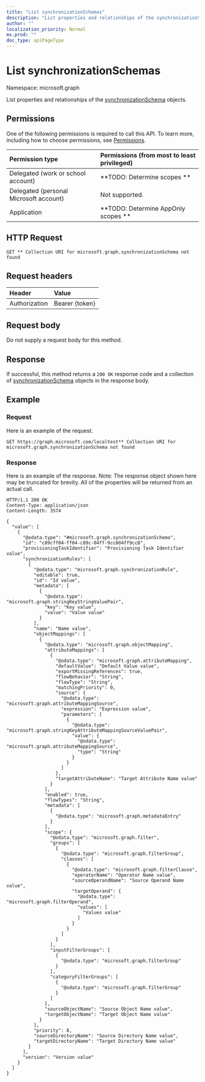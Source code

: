 ```yaml
---
title: "List synchronizationSchemas"
description: "List properties and relationships of the synchronizationSchema objects."
author: ""
localization_priority: Normal
ms.prod: ""
doc_type: apiPageType
---
```


# List synchronizationSchemas

Namespace: microsoft.graph

List properties and relationships of the [synchronizationSchema](../resources/synchronizationschema.md) objects.

## Permissions
One of the following permissions is required to call this API. To learn more, including how to choose permissions, see [Permissions](/concepts/permissions-reference.md).

|Permission type|Permissions (from most to least privileged)|
|:---|:---|
|Delegated (work or school account)|**TODO: Determine scopes **|
|Delegated (personal Microsoft account)|Not supported.|
|Application|**TODO: Determine AppOnly scopes **|

## HTTP Request
<!-- {
  "blockType": "ignored"
}
-->
``` http
GET ** Collection URI for microsoft.graph.synchronizationSchema not found
```

## Request headers
|Header|Value|
|:---|:---|
|Authorization|Bearer {token}|

## Request body
Do not supply a request body for this method.

## Response
If successful, this method returns a `200 OK` response code and a collection of [synchronizationSchema](../resources/synchronizationschema.md) objects in the response body.

## Example

### Request
Here is an example of the request.
<!-- {
  "blockType": "request",
  "name": "get_synchronizationschema"
}
-->
``` http
GET https://graph.microsoft.com/localtest** Collection URI for microsoft.graph.synchronizationSchema not found
```

### Response
Here is an example of the response. Note: The response object shown here may be truncated for brevity. All of the properties will be returned from an actual call.
<!-- {
  "blockType": "response",
  "truncated": true,
  "@odata.type": "collection(microsoft.graph.synchronizationschema)"
}
-->
``` http
HTTP/1.1 200 OK
Content-Type: application/json
Content-Length: 3574

{
  "value": [
    {
      "@odata.type": "#microsoft.graph.synchronizationSchema",
      "id": "c89cff04-ff04-c89c-04ff-9cc804ff9cc8",
      "provisioningTaskIdentifier": "Provisioning Task Identifier value",
      "synchronizationRules": [
        {
          "@odata.type": "microsoft.graph.synchronizationRule",
          "editable": true,
          "id": "Id value",
          "metadata": [
            {
              "@odata.type": "microsoft.graph.stringKeyStringValuePair",
              "key": "Key value",
              "value": "Value value"
            }
          ],
          "name": "Name value",
          "objectMappings": [
            {
              "@odata.type": "microsoft.graph.objectMapping",
              "attributeMappings": [
                {
                  "@odata.type": "microsoft.graph.attributeMapping",
                  "defaultValue": "Default Value value",
                  "exportMissingReferences": true,
                  "flowBehavior": "String",
                  "flowType": "String",
                  "matchingPriority": 0,
                  "source": {
                    "@odata.type": "microsoft.graph.attributeMappingSource",
                    "expression": "Expression value",
                    "parameters": [
                      {
                        "@odata.type": "microsoft.graph.stringKeyAttributeMappingSourceValuePair",
                        "value": {
                          "@odata.type": "microsoft.graph.attributeMappingSource",
                          "type": "String"
                        }
                      }
                    ]
                  },
                  "targetAttributeName": "Target Attribute Name value"
                }
              ],
              "enabled": true,
              "flowTypes": "String",
              "metadata": [
                {
                  "@odata.type": "microsoft.graph.metadataEntry"
                }
              ],
              "scope": {
                "@odata.type": "microsoft.graph.filter",
                "groups": [
                  {
                    "@odata.type": "microsoft.graph.filterGroup",
                    "clauses": [
                      {
                        "@odata.type": "microsoft.graph.filterClause",
                        "operatorName": "Operator Name value",
                        "sourceOperandName": "Source Operand Name value",
                        "targetOperand": {
                          "@odata.type": "microsoft.graph.filterOperand",
                          "values": [
                            "Values value"
                          ]
                        }
                      }
                    ]
                  }
                ],
                "inputFilterGroups": [
                  {
                    "@odata.type": "microsoft.graph.filterGroup"
                  }
                ],
                "categoryFilterGroups": [
                  {
                    "@odata.type": "microsoft.graph.filterGroup"
                  }
                ]
              },
              "sourceObjectName": "Source Object Name value",
              "targetObjectName": "Target Object Name value"
            }
          ],
          "priority": 8,
          "sourceDirectoryName": "Source Directory Name value",
          "targetDirectoryName": "Target Directory Name value"
        }
      ],
      "version": "Version value"
    }
  ]
}
```

